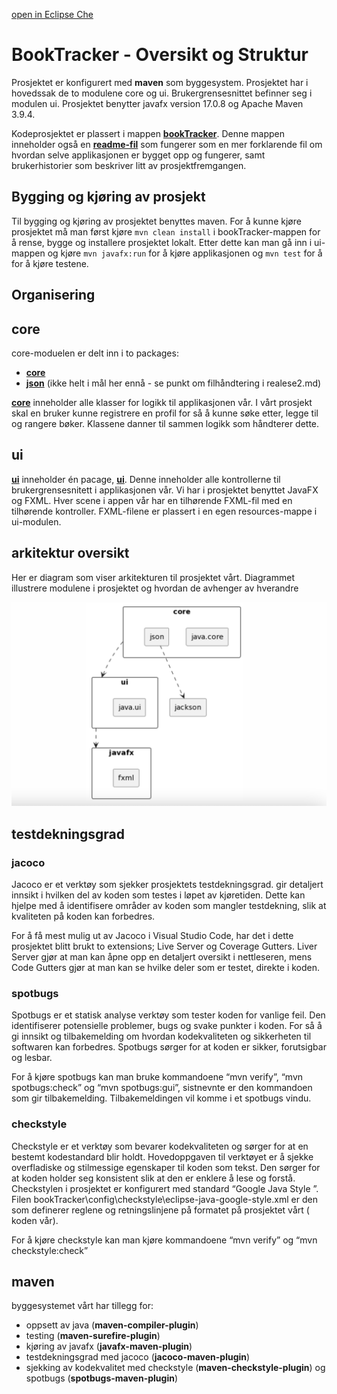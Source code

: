 [open in Eclipse Che](https://che.stud.ntnu.no/#https://gitlab.stud.idi.ntnu.no/it1901/groups-2023/gr2323/gr2323?new)

# BookTracker - Oversikt og Struktur
Prosjektet er konfigurert med **maven** som byggesystem. Prosjektet har i hovedssak de to modulene core og ui. Brukergrensesnittet befinner seg i modulen ui. Prosjektet benytter javafx version 17.0.8 og Apache Maven 3.9.4.

Kodeprosjektet er plassert i mappen **[bookTracker](bookTracker)**. Denne mappen inneholder også en **[readme-fil](bookTracker/README.md)** som fungerer som en mer forklarende fil om hvordan selve applikasjonen er bygget opp og fungerer, samt brukerhistorier som beskriver litt av prosjektfremgangen. 

## Bygging og kjøring av prosjekt 
Til bygging og kjøring av prosjektet benyttes maven. For å kunne kjøre prosjektet må man først kjøre `mvn clean install` i bookTracker-mappen for å rense, bygge og installere prosjektet lokalt. Etter dette kan man gå inn i ui-mappen og kjøre `mvn javafx:run` for å kjøre applikasjonen og `mvn test` for å for å kjøre testene.

## Organisering 
## core 
core-moduelen er delt inn i to packages:
- **[core](bookTracker/core/src/main/java/core/)** 
- **[json](bookTracker/core/src/main/java/json/)** (ikke helt i mål her ennå - se punkt om filhåndtering i realese2.md)

**[core](bookTracker/core)** inneholder alle klasser for logikk til applikasjonen vår. I vårt prosjekt skal en bruker kunne registrere en profil for så å kunne søke etter, legge til og rangere bøker. Klassene danner til sammen logikk som håndterer dette.

## ui
**[ui](bookTracker/ui)** inneholder én pacage, **[ui](bookTracker/ui/src/main/java/ui)**. Denne inneholder alle kontrollerne til brukergrensesnitett i applikasjonen vår. Vi har i prosjektet benyttet JavaFX og FXML. Hver scene i appen vår har en tilhørende FXML-fil med en tilhørende kontroller. FXML-filene er plassert i en egen resources-mappe i ui-modulen.

## arkitektur oversikt
Her er diagram som viser arkitekturen til prosjektet vårt. Diagrammet illustrere modulene i prosjektet og hvordan de avhenger av hverandre 

![Componentdiagram](bookTracker/images/componentdiagram.png)


## testdekningsgrad 
### jacoco
Jacoco er et verktøy som sjekker prosjektets testdekningsgrad.  gir detaljert innsikt i hvilken del av koden som testes i løpet av kjøretiden. Dette kan hjelpe med å identifisere områder av koden som mangler testdekning, slik at kvaliteten på koden kan forbedres. 

For å få mest mulig ut av Jacoco i Visual Studio Code, har det i dette prosjektet blitt brukt to extensions; Live Server og Coverage Gutters. Liver Server gjør at man kan åpne opp en detaljert oversikt i nettleseren, mens Code Gutters gjør at man kan se hvilke deler som er testet, direkte i koden. 

### spotbugs 
Spotbugs er et statisk analyse verktøy som tester koden for vanlige feil. Den identifiserer potensielle problemer, bugs og svake punkter i koden. For så å gi innsikt og tilbakemelding om hvordan kodekvaliteten og sikkerheten til softwaren kan forbedres. Spotbugs sørger for at koden er sikker, forutsigbar og lesbar. 

For å kjøre spotbugs kan man bruke kommandoene “mvn verify”, “mvn spotbugs:check” og “mvn spotbugs:gui”, sistnevnte er den kommandoen som gir  tilbakemelding. Tilbakemeldingen vil komme i et spotbugs vindu.

### checkstyle 
Checkstyle er et verktøy som bevarer kodekvaliteten og sørger for at en bestemt kodestandard blir holdt. Hovedoppgaven til verktøyet er å sjekke overfladiske og stilmessige egenskaper til koden som tekst.  Den sørger for at koden holder seg konsistent slik at den er enklere å lese og forstå. Checkstylen i prosjektet er konfigurert med standard “Google Java Style ”. Filen bookTracker\config\checkstyle\eclipse-java-google-style.xml er den som definerer reglene og retningslinjene på formatet på prosjektet  vårt ( koden vår). 

For å kjøre checkstyle kan man kjøre kommandoene “mvn verify” og  “mvn checkstyle:check”


## maven
byggesystemet vårt har tillegg for: 
- oppsett av java (**maven-compiler-plugin**)
- testing (**maven-surefire-plugin**)
- kjøring av javafx (**javafx-maven-plugin**)
- testdekningsgrad med jacoco (**jacoco-maven-plugin**)
- sjekking av kodekvalitet med checkstyle (**maven-checkstyle-plugin**) og spotbugs (**spotbugs-maven-plugin**)